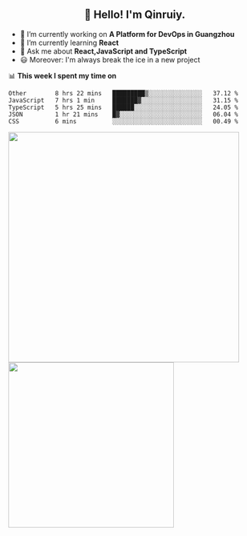 <h2 align="center">👋 Hello! I'm Qinruiy.</h2>


- 🔭 I’m currently working on **A Platform for DevOps in Guangzhou**
- 🌱 I’m currently learning **React**
- 💬 Ask me about **React,JavaScript and TypeScript**
- 😃 Moreover: I'm always break the ice in a new project

📊 **This week I spent my time on**

<!--START_SECTION:waka-->
```text
Other        8 hrs 22 mins   █████████▒░░░░░░░░░░░░░░░   37.12 % 
JavaScript   7 hrs 1 min     ███████▓░░░░░░░░░░░░░░░░░   31.15 % 
TypeScript   5 hrs 25 mins   ██████░░░░░░░░░░░░░░░░░░░   24.05 % 
JSON         1 hr 21 mins    █▓░░░░░░░░░░░░░░░░░░░░░░░   06.04 % 
CSS          6 mins          ░░░░░░░░░░░░░░░░░░░░░░░░░   00.49 % 
```
<!--END_SECTION:waka-->

<p>
<img align="left" width="460" src="https://github-readme-stats.vercel.app/api?username=Qinruiy&custom_title=Qrinruiy's Github Stats&theme=graywhite&hide_border=true"/> <img align="left" width="330" src="https://github-readme-stats.vercel.app/api/top-langs/?username=Qinruiy&layout=compact&theme=graywhite&hide_border=true"/>
</p>
